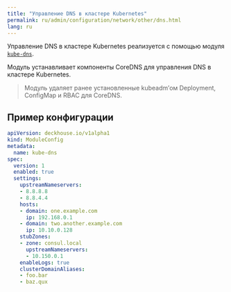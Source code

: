 ```yaml
---
title: "Управление DNS в кластере Kubernetes"
permalink: ru/admin/configuration/network/other/dns.html
lang: ru
---
```


Управление DNS в кластере Kubernetes реализуется с помощью модуля [`kube-dns`](../../../../modules/kube-dns/).

<!-- Перенесено с небольшими изменениями из https://deckhouse.ru/products/kubernetes-platform/documentation/latest/modules/kube-dns/ -->

Модуль устанавливает компоненты CoreDNS для управления DNS в кластере Kubernetes.

> Модуль удаляет ранее установленные kubeadm’ом Deployment, ConfigMap и RBAC для CoreDNS.

<!-- Перенесено с небольшими изменениями из https://deckhouse.ru/products/kubernetes-platform/documentation/latest/modules/kube-dns/examples.html -->

## Пример конфигурации

```yaml
apiVersion: deckhouse.io/v1alpha1
kind: ModuleConfig
metadata:
  name: kube-dns
spec:
  version: 1
  enabled: true
  settings:
    upstreamNameservers:
    - 8.8.8.8
    - 8.8.4.4
    hosts:
    - domain: one.example.com
      ip: 192.168.0.1
    - domain: two.another.example.com
      ip: 10.10.0.128
    stubZones:
    - zone: consul.local
      upstreamNameservers:
      - 10.150.0.1
    enableLogs: true
    clusterDomainAliases:
    - foo.bar
    - baz.qux
```
